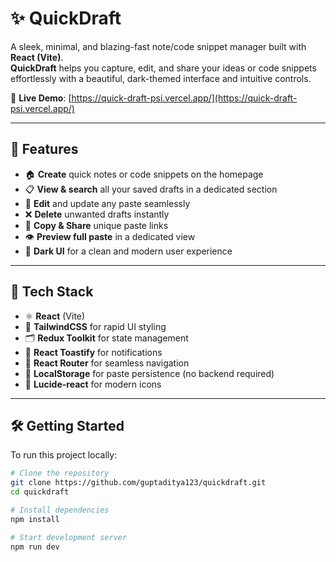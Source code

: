 # ✨ QuickDraft

A sleek, minimal, and blazing-fast note/code snippet manager built with **React (Vite)**.  
**QuickDraft** helps you capture, edit, and share your ideas or code snippets effortlessly with a beautiful, dark-themed interface and intuitive controls.

🔗 **Live Demo**: [https://quick-draft-psi.vercel.app/](https://quick-draft-psi.vercel.app/)

---

## 🚀 Features

- 🏠 **Create** quick notes or code snippets on the homepage
- 📋 **View & search** all your saved drafts in a dedicated section
- 📝 **Edit** and update any paste seamlessly
- ❌ **Delete** unwanted drafts instantly
- 🔗 **Copy & Share** unique paste links
- 👁️ **Preview full paste** in a dedicated view
- 🌙 **Dark UI** for a clean and modern user experience

---

## 🧱 Tech Stack

- ⚛️ **React** (Vite)
- 🎨 **TailwindCSS** for rapid UI styling
- 🗂️ **Redux Toolkit** for state management
- 🔔 **React Toastify** for notifications
- 🧭 **React Router** for seamless navigation
- 💾 **LocalStorage** for paste persistence (no backend required)
- 🎯 **Lucide-react** for modern icons



---

## 🛠️ Getting Started

To run this project locally:

```bash
# Clone the repository
git clone https://github.com/guptaditya123/quickdraft.git
cd quickdraft

# Install dependencies
npm install

# Start development server
npm run dev

